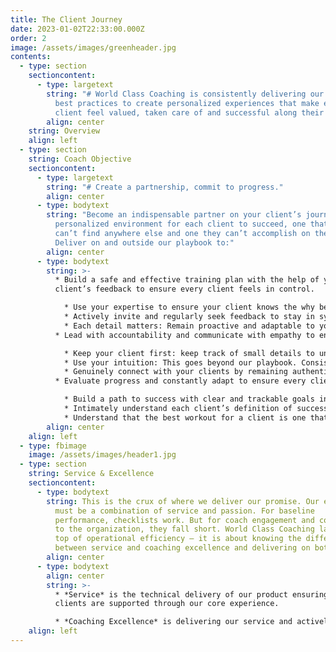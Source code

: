 ```yaml
---
title: The Client Journey
date: 2023-01-02T22:33:00.000Z
order: 2
image: /assets/images/greenheader.jpg
contents:
  - type: section
    sectioncontent:
      - type: largetext
        string: "# World Class Coaching is consistently delivering our service through
          best practices to create personalized experiences that make each
          client feel valued, taken care of and successful along their journey."
        align: center
    string: Overview
    align: left
  - type: section
    string: Coach Objective
    sectioncontent:
      - type: largetext
        string: "# Create a partnership, commit to progress."
        align: center
      - type: bodytext
        string: "Become an indispensable partner on your client’s journey by creating a
          personalized environment for each client to succeed, one that they
          can’t find anywhere else and one they can’t accomplish on their own.
          Deliver on and outside our playbook to:"
        align: center
      - type: bodytext
        string: >-
          * Build a safe and effective training plan with the help of your
          client’s feedback to ensure every client feels in control.

            * Use your expertise to ensure your client knows the why behind the what of their individualized program
            * Actively invite and regularly seek feedback to stay in sync and exceed expectations to ensure your client feels taken care of
            * Each detail matters: Remain proactive and adaptable to your clients needs and refuse to be blocked by client circumstances
          * Lead with accountability and communicate with empathy to ensure every client feels seen.

            * Keep your client first: keep track of small details to understand what motivates each client to build a strong relationship
            * Use your intuition: This goes beyond our playbook. Consistently demonstrate remarkable value through active listening responding with a path forward for your client.
            * Genuinely connect with your clients by remaining authentic as you become a trusted partner. 
          * Evaluate progress and constantly adapt to ensure every client feels successful.

            * Build a path to success with clear and trackable goals in mind and communicate progress every step of the way
            * Intimately understand each client’s definition of success to fuel their journey
            * Understand that the best workout for a client is one that they will do
        align: center
    align: left
  - type: fbimage
    image: /assets/images/header1.jpg
  - type: section
    string: Service & Excellence
    sectioncontent:
      - type: bodytext
        string: This is the crux of where we deliver our promise. Our experience design
          must be a combination of service and passion. For baseline
          performance, checklists work. But for coach engagement and commitment
          to the organization, they fall short. World Class Coaching layers on
          top of operational efficiency — it is about knowing the difference
          between service and coaching excellence and delivering on both.
        align: center
      - type: bodytext
        align: center
        string: >-
          * *Service* is the technical delivery of our product ensuring that
          clients are supported through our core experience.

          * *Coaching Excellence* is delivering our service and actively going above and beyond to deliver value to every client and their individual needs based on their personal goals.
    align: left
---
```

